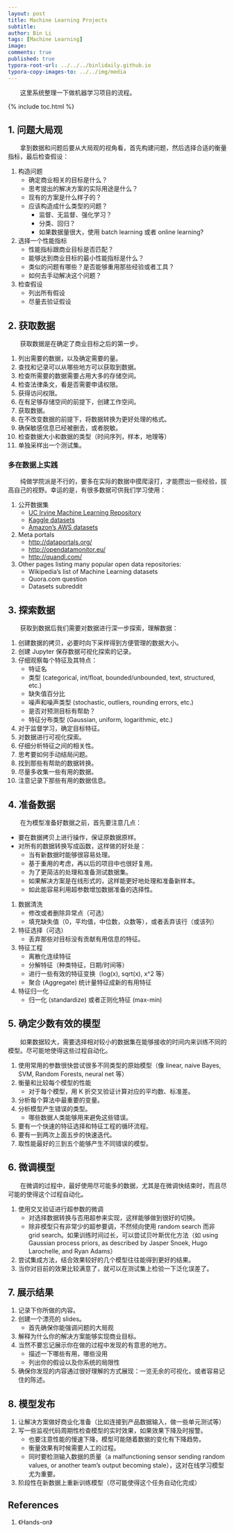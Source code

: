 ```yaml
---
layout: post
title: Machine Learning Projects
subtitle:
author: Bin Li
tags: [Machine Learning]
image: 
comments: true
published: true
typora-root-url: ../../../binlidaily.github.io
typora-copy-images-to: ../../img/media
---
```


　　这里系统整理一下做机器学习项目的流程。

{% include toc.html %}

## 1. 问题大局观
　　拿到数据和问题后要从大局观的视角看，首先构建问题，然后选择合适的衡量指标，最后检查假设：

1. 构造问题
    * 确定商业相关的目标是什么？
    * 思考提出的解决方案的实际用途是什么？
    * 现有的方案是什么样子的？
    * 应该构造成什么类型的问题？
        * 监督、无监督、强化学习？
        * 分类、回归？
        * 如果数据量很大，使用 batch learning 或者 online learning?
2. 选择一个性能指标
    * 性能指标跟商业目标是否匹配？
    * 能够达到商业目标的最小性能指标是什么？
    * 类似的问题有哪些？是否能够重用那些经验或者工具？
    * 如何去手动解决这个问题？
3. 检查假设
    * 列出所有假设
    * 尽量去验证假设

## 2. 获取数据
　　获取数据是在确定了商业目标之后的第一步。

1. 列出需要的数据，以及确定需要的量。
2. 查找和记录可以从哪些地方可以获取到数据。
3. 检查所需要的数据需要占用大多的存储空间。
4. 检查法律条文，看是否需要申请权限。
5. 获得访问权限。
6. 在有足够存储空间的前提下，创建工作空间。
7. 获取数据。
8. 在不改变数据的前提下，将数据转换为更好处理的格式。
9. 确保敏感信息已经被删去，或者脱敏。
10. 检查数据大小和数据的类型（时间序列，样本，地理等）
11. 单独采样出一个测试集。

### 多在数据上实践
　　纯做学院派是不行的，要多在实际的数据中摸爬滚打，才能攒出一些经验，拔高自己的视野。幸运的是，有很多数据可供我们学习使用：
1. 公开数据集
    * [UC Irvine Machine Learning Repository](http://archive.ics.uci.edu/ml/index.php)
    * [Kaggle datasets](https://www.kaggle.com/datasets)
    * [Amazon’s AWS datasets](https://registry.opendata.aws/)
2. Meta portals
    * http://dataportals.org/ 
    * http://opendatamonitor.eu/ 
    * http://quandl.com/
3. Other pages listing many popular open data repositories:
    * Wikipedia’s list of Machine Learning datasets 
    * Quora.com question 
    * Datasets subreddit


## 3. 探索数据
　　获取到数据后我们需要对数据进行深一步探索，理解数据：

1. 创建数据的拷贝，必要时向下采样得到方便管理的数据大小。
2. 创建 Jupyter 保存数据可视化探索的记录。
3. 仔细观察每个特征及其特点：
    * 特证名
    * 类型 (categorical, int/float, bounded/unbounded, text, structured, etc.)
    * 缺失值百分比
    * 噪声和噪声类型 (stochastic, outliers, rounding errors, etc.)
    * 是否对预测目标有帮助？
    * 特征分布类型 (Gaussian, uniform, logarithmic, etc.)
4. 对于监督学习，确定目标特征。
5. 对数据进行可视化探索。
6. 仔细分析特征之间的相关性。
7. 思考要如何手动结局问题。
8. 找到那些有帮助的数据转换。
9. 尽量多收集一些有用的数据。
10. 注意记录下那些有用的数据信息。

## 4. 准备数据
　　在为模型准备好数据之前，首先要注意几点：
* 要在数据拷贝上进行操作，保证原数据原样。
* 对所有的数据转换写成函数，这样做的好处是：
    * 当有新数据时能够很容易处理。
    * 基于重用的考虑，再以后的项目中也很好复用。
    * 为了更简洁的处理和准备测试数据集。
    * 如果解决方案是在线形式的，这样能更好地处理和准备新样本。
    * 如此能容易利用超参数增加数据准备的选择性。

1. 数据清洗
    * 修改或者删除异常点（可选）
    * 填充缺失值（0，平均值，中位数，众数等），或者丢弃该行（或该列）
2. 特征选择（可选）
    * 丢弃那些对目标没有贡献有用信息的特征。
3. 特征工程
    * 离散化连续特征
    * 分解特征（种类特征，日期/时间等）
    * 进行一些有效的特征变换（log(x), sqrt(x), x^2 等）
    * 聚合 (Aggregate) 统计量特征成新的有用特征
4. 特征归一化
    * 归一化 (standardize) 或者正则化特征 (max-min)

## 5. 确定少数有效的模型
　　如果数据较大，需要选择相对较小的数据集在能够接收的时间内来训练不同的模型。尽可能地使得这些过程自动化。

1. 使用常用的参数很快尝试很多不同类型的原始模型（像 linear, naive Bayes, SVM, Random Forests, neural net 等）
2. 衡量和比较每个模型的性能
    * 对于每个模型，用 K 折交叉验证计算对应的平均数、标准差。
3. 分析每个算法中最重要的变量。
4. 分析模型产生错误的类型。
    * 哪些数据人类能够用来避免这些错误。
5. 要有一个快速的特征选择和特征工程的循环流程。
6. 要有一到两次上面五步的快速迭代。
7. 取性能最好的三到五个能够产生不同错误的模型。


## 6. 微调模型
　　在微调的过程中，最好使用尽可能多的数据，尤其是在微调快结束时，而且尽可能的使得这个过程自动化。
1. 使用交叉验证进行超参数的微调
    * 对选择数据转换与否用超参来实现，这样能够做到很好的切换。
    * 除非模型只有非常少的超参要调，不然倾向使用 random search 而非 grid search。如果训练时间过长，可以尝试贝叶斯优化方法（如 using Gaussian process priors, as described by Jasper Snoek, Hugo Larochelle, and Ryan Adams）
2. 尝试集成方法，结合效果较好的几个模型往往能得到更好的结果。
3. 当你对目前的效果比较满意了，就可以在测试集上检验一下泛化误差了。

## 7. 展示结果
1. 记录下你所做的内容。
2. 创建一个漂亮的 slides。
    * 首先确保你能强调问题的大局观
3. 解释为什么你的解决方案能够实现商业目标。
4. 当然不要忘记展示你在做的过程中发现的有意思的地方。
    * 描述一下哪些有用，哪些没用
    * 列出你的假设以及你系统的局限性
5. 确保你发现的内容通过很好理解的方式展现：一览无余的可视化，或者容易记住的陈述。

## 8. 模型发布
1. 让解决方案做好商业化准备（比如连接到产品数据输入，做一些单元测试等）
2. 写一些监视代码周期性检查模型的实时效果，如果效果下降及时报警。
    * 也要注意性能的慢速下降，模型可能随着数据的变化有下降趋势。
    * 衡量效果有时候需要人工的过程。
    * 同时要检测输入数据的质量（a malfunctioning sensor sending random values, or another team’s output becoming stale），这对在线学习模型尤为重要。
3. 阶段性在新数据上重新训练模型（尽可能使得这个任务自动化完成）


## References
1. 《Hands-on》